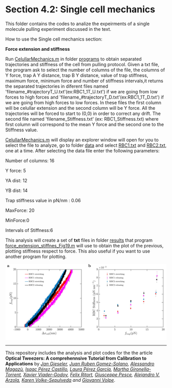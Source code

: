 # Section 4.2: Single cell mechanics
 This folder contains the codes to analize the expeirments of  a single molecule pulling experiment discussed in the text.
 
How to use the Single  cell mechanics section:

**Force extension and stiffness**

Run [CelullarMechanics.m](programs/CelullarMechanics.m) in  folder [programs](programs/) to obtain separated trajectories and stiffness of the cell from pulling protocol. Given a txt file, the program ask to select the number of columns of the file, the columns of Y force, trap A Y distance, trap B Y distance, value of trap stiffness, maximum force, minimum force and number of stiffness intervals,it returns the separated trajectories in diferent files named 'filename_#trajectoryT_U.txt'(ex:RBC1_1T_U.txt') if we are going from low forces to high forces and 'filename_#trajectoryT_D.txt'(ex:RBC1_1T_D.txt') if we are going from high forces to low forces. In these files the first column will be celullar extension and the second column will be Y force. All the trajectories will be forced to start to (0,0) in order to correct any drift. The second file named 'filename_Stiffness.txt' (ex: RBC1_Stiffness.txt) where first column will correspond to the mean Y force and the second one to the Stiffness value.

[CelullarMechanics.m](programs/CelullarMechanics.m)  will display an explorer window will open for you to select the file to analyze, go to folder [data](data/) and select [RBC1.txt](data/RBC1.txt) and  [RBC2.txt](data/RBC1.txt), one at a time. After selecting the data file enter the following parameters:

Number of columns: 16

Y force: 5

YA dist: 12

YB dist: 14

Trap stiffness value in pN/nm : 0.06

MaxForce: 20

MinForce:0

Intervals of Stiffness:6

This analysis will create a set of **txt** files in folder [results](results/) that program [force_extension_stiffnes_Fig19.m](programs/force_extension_stiffness_Fig19.m) will use to obtain the plot of the previous, plotting stiffness respect to force. This  also useful if you want to use another program for plotting.


![alt text](figures/cellular_mechanics.jpg "Force extension curves and stiffness")


***


 
This repository includes the analysis and plot codes for the the article **Optical Tweezers: A comprehennsive Tutorial  from Calibration to Applications** by *[Jan Gieseler](https://scholar.google.com.ar/citations?user=6OKJlNgAAAAJ&hl=en), [Juan Ruben Gomez-Solano](https://www.fisica.unam.mx/es/personal.php?id=639), [Alessandro Magazù](http://softmatterlab.org/people/alessandro-magazzu/),  [Isaac Pérez Castillo](https://scholar.google.com.mx/citations?user=58GAc80AAAAJ&hl=en), [Laura Pérez García](http://softmatterlab.org/people/laura-perez-garcia/), [Martha Gironella-Torrent](https://scholar.google.com/citations?user=tITfJqkAAAAJ&hl=en), [Xavier Viader-Godoy](https://scholar.google.com/citations?user=dTLMJy0AAAAJ&hl=en), [Felix Ritort](http://ffn.ub.es/ritort/), [Giusceppe Pesce](https://scholar.google.com/citations?user=Sf4mmT8AAAAJ&hl=en), [Alejandro V. Arzola](https://orcid.org/0000-0002-4860-6330), [Karen Volke-Sepulveda](https://www.fisica.unam.mx/es/personal.php?id=27) and [Giovanni Volpe](http://softmatterlab.org/people/giovanni-volpe/)*. 
 
